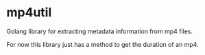 # mp4util
Golang library for extracting metadata information from mp4 files.

For now this library just has a method to get the duration of an mp4.

